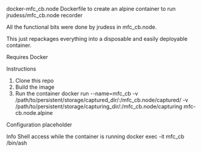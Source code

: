 docker-mfc_cb.node
Dockerfile to create an alpine container to run jrudess/mfc_cb.node recorder

All the functional bits were done by jrudess in mfc_cb.node.

This just repackages everything into a disposable and easily deployable container.

Requires
Docker

Instructions
1. Clone this repo
2. Build the image
3. Run the container
docker run --name=mfc_cb -v /path/to/persistent/storage/captured_dir/:/mfc_cb.node/captured/ -v /path/to/persistent/storage/capturing_dir/:/mfc_cb.node/capturing mfc-cb.node.alpine

Configuration
placeholder

Info
Shell access while the container is running
docker exec -it mfc_cb /bin/ash


